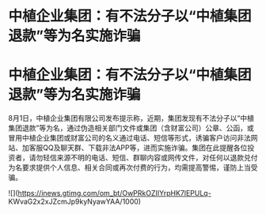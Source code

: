 # 中植企业集团：有不法分子以“中植集团退款”等为名实施诈骗

# 中植企业集团：有不法分子以“中植集团退款”等为名实施诈骗

8月1日，中植企业集团有限公司发布提示称，近期，集团发现有不法分子以“中植集团退款”等为名，通过伪造相关部门文件或集团（含财富公司）公章、公函，或冒用中植企业集团或财富公司的名义通过电话、短信等形式，诱骗客户访问非法网站、加客服QQ及聊天群、下载非法APP等，进而实施诈骗。集团在此提醒各位投资者，请勿轻信来源不明的电话、短信、群聊内容或网传文件，对任何以退款兑付为名要求提供个人信息、相关合同或再次付费的行为，均需提高警惕，谨防上当受骗。

![](https://inews.gtimg.com/om_bt/OwPRkOZIIYrpHK7lEPULq-
KWvaG2x2xJZcmJp9kyNyawYAA/1000)

